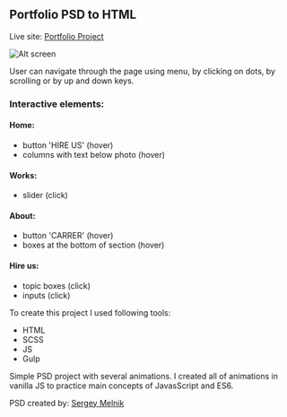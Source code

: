 ## Portfolio PSD to HTML

Live site: [Portfolio Project](https://portfoliopsdtemplate.000webhostapp.com)

![Alt screen](https://raw.githubusercontent.com/Harleyowiec/PSDTemplate/master/psd-screen.PNG)

User can navigate through the page using menu, by clicking on dots, by scrolling or by up and down keys.

### Interactive elements:

#### Home:

- button 'HIRE US' (hover)
- columns with text below photo (hover)

#### Works:

- slider (click)

#### About:

- button 'CARRER' (hover)
- boxes at the bottom of section (hover)

#### Hire us:

- topic boxes (click)
- inputs (click)

To create this project I used following tools:

- HTML
- SCSS
- JS
- Gulp

Simple PSD project with several animations. I created all of animations in vanilla JS to practice main concepts of JavasScript and ES6.

PSD created by: [Sergey Melnik](https://dribbble.com/sergeymelnik)
